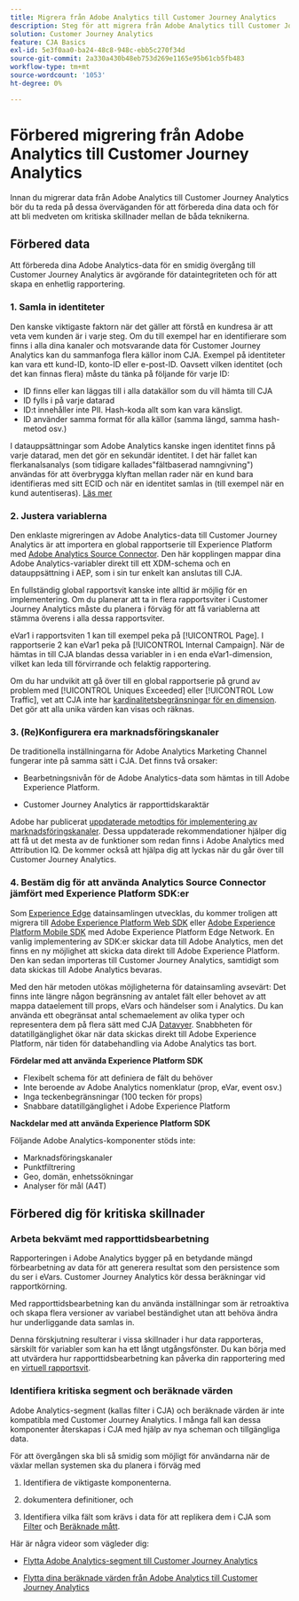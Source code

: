 ```yaml
---
title: Migrera från Adobe Analytics till Customer Journey Analytics
description: Steg för att migrera från Adobe Analytics till Customer Journey Analytics
solution: Customer Journey Analytics
feature: CJA Basics
exl-id: 5e3f0aa0-ba24-48c8-948c-ebb5c270f34d
source-git-commit: 2a330a430b48eb753d269e1165e95b61cb5fb483
workflow-type: tm+mt
source-wordcount: '1053'
ht-degree: 0%

---
```


# Förbered migrering från Adobe Analytics till Customer Journey Analytics

Innan du migrerar data från Adobe Analytics till Customer Journey Analytics bör du ta reda på dessa överväganden för att förbereda dina data och för att bli medveten om kritiska skillnader mellan de båda teknikerna.

## Förbered data

Att förbereda dina Adobe Analytics-data för en smidig övergång till Customer Journey Analytics är avgörande för dataintegriteten och för att skapa en enhetlig rapportering.

### 1. Samla in identiteter

Den kanske viktigaste faktorn när det gäller att förstå en kundresa är att veta vem kunden är i varje steg. Om du till exempel har en identifierare som finns i alla dina kanaler och motsvarande data för Customer Journey Analytics kan du sammanfoga flera källor inom CJA.
Exempel på identiteter kan vara ett kund-ID, konto-ID eller e-post-ID. Oavsett vilken identitet (och det kan finnas flera) måste du tänka på följande för varje ID:

* ID finns eller kan läggas till i alla datakällor som du vill hämta till CJA
* ID fylls i på varje datarad
* ID:t innehåller inte PII. Hash-koda allt som kan vara känsligt.
* ID använder samma format för alla källor (samma längd, samma hash-metod osv.)

I datauppsättningar som Adobe Analytics kanske ingen identitet finns på varje datarad, men det gör en sekundär identitet. I det här fallet kan flerkanalsanalys (som tidigare kallades&quot;fältbaserad namngivning&quot;) användas för att överbrygga klyftan mellan rader när en kund bara identifieras med sitt ECID och när en identitet samlas in (till exempel när en kund autentiseras). [Läs mer](https://experienceleague.adobe.com/docs/analytics-platform/using/cja-connections/cca/overview.html?lang=en)

### 2. Justera variablerna

Den enklaste migreringen av Adobe Analytics-data till Customer Journey Analytics är att importera en global rapportserie till Experience Platform med [Adobe Analytics Source Connector](https://experienceleague.adobe.com/docs/experience-platform/sources/ui-tutorials/create/adobe-applications/analytics.html?lang=en). Den här kopplingen mappar dina Adobe Analytics-variabler direkt till ett XDM-schema och en datauppsättning i AEP, som i sin tur enkelt kan anslutas till CJA.

En fullständig global rapportsvit kanske inte alltid är möjlig för en implementering. Om du planerar att ta in flera rapportsviter i Customer Journey Analytics måste du planera i förväg för att få variablerna att stämma överens i alla dessa rapportsviter.

eVar1 i rapportsviten 1 kan till exempel peka på [!UICONTROL Page]. I rapportserie 2 kan eVar1 peka på [!UICONTROL Internal Campaign]. När de hämtas in till CJA blandas dessa variabler in i en enda eVar1-dimension, vilket kan leda till förvirrande och felaktig rapportering.

Om du har undvikit att gå över till en global rapportserie på grund av problem med [!UICONTROL Uniques Exceeded] eller [!UICONTROL Low Traffic], vet att CJA inte har [kardinalitetsbegränsningar för en dimension](/help/components/dimensions/high-cardinality.md). Det gör att alla unika värden kan visas och räknas.

### 3. (Re)Konfigurera era marknadsföringskanaler

De traditionella inställningarna för Adobe Analytics Marketing Channel fungerar inte på samma sätt i CJA. Det finns två orsaker:

* Bearbetningsnivån för de Adobe Analytics-data som hämtas in till Adobe Experience Platform.

* Customer Journey Analytics är rapporttidskaraktär

Adobe har publicerat [uppdaterade metodtips för implementering av marknadsföringskanaler](https://experienceleague.adobe.com/docs/analytics/components/marketing-channels/mchannel-best-practices.html?lang=en). Dessa uppdaterade rekommendationer hjälper dig att få ut det mesta av de funktioner som redan finns i Adobe Analytics med Attribution IQ. De kommer också att hjälpa dig att lyckas när du går över till Customer Journey Analytics.

### 4. Bestäm dig för att använda Analytics Source Connector jämfört med Experience Platform SDK:er

Som [Experience Edge](https://experienceleague.adobe.com/docs/experience-platform/edge/home.html?lang=en) datainsamlingen utvecklas, du kommer troligen att migrera till [Adobe Experience Platform Web SDK](https://experienceleague.adobe.com/docs/web-sdk.html?lang=en) eller [Adobe Experience Platform Mobile SDK](https://experienceleague.adobe.com/docs/mobile.html?lang=en) med Adobe Experience Platform Edge Network. En vanlig implementering av SDK:er skickar data till Adobe Analytics, men det finns en ny möjlighet att skicka data direkt till Adobe Experience Platform. Den kan sedan importeras till Customer Journey Analytics, samtidigt som data skickas till Adobe Analytics bevaras.

Med den här metoden utökas möjligheterna för datainsamling avsevärt: Det finns inte längre någon begränsning av antalet fält eller behovet av att mappa dataelement till props, eVars och händelser som i Analytics. Du kan använda ett obegränsat antal schemaelement av olika typer och representera dem på flera sätt med CJA [Datavyer](/help/data-views/data-views.md). Snabbheten för datatillgänglighet ökar när data skickas direkt till Adobe Experience Platform, när tiden för databehandling via Adobe Analytics tas bort.

**Fördelar med att använda Experience Platform SDK**

* Flexibelt schema för att definiera de fält du behöver
* Inte beroende av Adobe Analytics nomenklatur (prop, eVar, event osv.)
* Inga teckenbegränsningar (100 tecken för props)
* Snabbare datatillgänglighet i Adobe Experience Platform

**Nackdelar med att använda Experience Platform SDK**

Följande Adobe Analytics-komponenter stöds inte:

* Marknadsföringskanaler
* Punktfiltrering
* Geo, domän, enhetssökningar
* Analyser för mål (A4T)

## Förbered dig för kritiska skillnader

### Arbeta bekvämt med rapporttidsbearbetning

Rapporteringen i Adobe Analytics bygger på en betydande mängd förbearbetning av data för att generera resultat som den persistence som du ser i eVars. Customer Journey Analytics kör dessa beräkningar vid rapportkörning.

Med rapporttidsbearbetning kan du använda inställningar som är retroaktiva och skapa flera versioner av variabel beständighet utan att behöva ändra hur underliggande data samlas in.

Denna förskjutning resulterar i vissa skillnader i hur data rapporteras, särskilt för variabler som kan ha ett långt utgångsfönster. Du kan börja med att utvärdera hur rapporttidsbearbetning kan påverka din rapportering med en [virtuell rapportsvit](https://experienceleague.adobe.com/docs/analytics/components/virtual-report-suites/vrs-report-time-processing.html).

### Identifiera kritiska segment och beräknade värden

Adobe Analytics-segment (kallas filter i CJA) och beräknade värden är inte kompatibla med Customer Journey Analytics. I många fall kan dessa komponenter återskapas i CJA med hjälp av nya scheman och tillgängliga data.

För att övergången ska bli så smidig som möjligt för användarna när de växlar mellan systemen ska du planera i förväg med

1. Identifiera de viktigaste komponenterna.

1. dokumentera definitioner, och

1. Identifiera vilka fält som krävs i data för att replikera dem i CJA som [Filter](/help/components/filters/filters-overview.md) och [Beräknade mått](/help/components/calc-metrics/calc-metr-overview.md).

Här är några videor som vägleder dig:

* [Flytta Adobe Analytics-segment till Customer Journey Analytics](https://experienceleague.adobe.com/docs/customer-journey-analytics-learn/tutorials/moving-adobe-analytics-segments-to-customer-journey-analytics.html?lang=en)

* [Flytta dina beräknade värden från Adobe Analytics till Customer Journey Analytics](https://experienceleague.adobe.com/docs/customer-journey-analytics-learn/tutorials/moving-your-calculated-metrics-from-adobe-analytics-to-customer-journey-analytics.html?lang=en)
